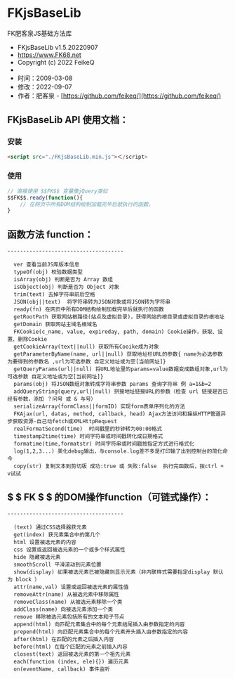   # FKjsBaseLib
  FK肥客泉JS基础方法库
  
  * FKjsBaseLib v1.5.20220907
  * https://www.FK68.net
  * Copyright (c) 2022 FeikeQ
  *
  * 时间：2009-03-08
  * 修改：2022-09-07
  * 作者：肥客泉 - [https://github.com/feikeq/](https://github.com/feikeq/)
  
  
  ## FKjsBaseLib API 使用文档：
  ### 安装
  ```html
  <script src="./FKjsBaseLib.min.js">＜/script>
  ```
  ### 使用
  ```javascript
  // 直接使用 $$FK$$ 变量像jQuery类似
  $$FK$$.ready(function(){
      // 在网页中所有DOM结构绘制加载完毕后就执行的函数。
  }
  ```
  
  ## 函数方法 function：
    -------------------------------------
  ```
    ver 查看当前JS库版本信息 
    typeOf(obj) 校验数据类型
    isArray(obj) 判断是否为 Array 数组
    isObject(obj) 判断是否为 Object 对象
    trim(text) 去掉字符串前后空格
    JSON(obj||text)  将字符串转为JSON对象或将JSON转为字符串
    ready(fn) 在网页中所有DOM结构绘制加载完毕后就执行的函数
    getRootPath 获取网站根路径(站点及虚拟目录)，获得网站的根目录或虚拟目录的根地址
    getDomain 获取网站主域名根域名
    FKCookie(c_name, value, expireday, path, domain) Cookie操作，获取、设置、删除Cookie
    getCookieArray(text||null) 获取所有Cooike成为对象
    getParameterByName(name, url||null) 获取地址栏URL的参数{ name为必选参数 为要得到的参数名 ,url为可选参数 自定义地址或为空[当前网址]}
    getQueryParams(url||null) 将URL地址里的params=value数据变成数组对象,url为可选参数 自定义地址或为空[当前网址]}
    params(obj) 将JSON数组对象转成字符串参数 params 查询字符串 例 a=1&b=2
    addQueryString(query,url||null) 拼接地址链接URL的参数（检查 url 链接是否已经有参数，添加 ？问号 或 & 与号）
    serializeArray(formClass||formID) 实现form表单序列化的方法
    FKAjax(url, datas, method, callback, head) Ajax方法访问和操纵HTTP管道异步获取资源-自己动fetch或XMLHttpRequest
    realFormatSecond(time)  时间戳里的秒钟转为00:00格式
    timestamp2time(time) 时间字符串或时间戳转化成日期格式
    formatime(time,formatstr) 时间字符串或时间戳按指定方式进行格式化
    log(1,2,3...) 美化debug输出，与console.log差不多是打印输了出到控制台的简化命今
    copy(str) 复制文本到剪切版 成功:true 或 失败:false  执行完函数后，按ctrl + v试试
  ```
  
  ## $ $ FK $ $ 的DOM操作function（可链式操作）：
    -------------------------------------
  ```
    (text) 通过CSS选择器获元素
    get(index) 获元素集合中的第几个
    html 设置被选元素的内容
    css 设置或返回被选元素的一个或多个样式属性
    hide 隐藏被选元素
    smoothScroll 平滑滚动到元素位置
    show(display) 如果被选元素已被隐藏则显示元素（非内联样式需要指定display 默认为 block ）
    attr(name,val) 设置或返回被选元素的属性值
    removeAttr(name) 从被选元素中移除属性
    removeClass(name) 从被选元素移除一个类
    addClass(name) 向被选元素添加一个类
    remove 移除被选元素包括所有的文本和子节点
    append(html) 向匹配元素集合中的每个元素结尾插入由参数指定的内容
    prepend(html) 向匹配元素集合中的每个元素开头插入由参数指定的内容
    after(html) 在匹配的元素之后插入内容
    before(html) 在每个匹配的元素之前插入内容
    closest(text) 返回被选元素的第一个祖先元素
    each(function (index, ele){}) 遍历元素
    on(eventName, callback) 事件监听
  ```
